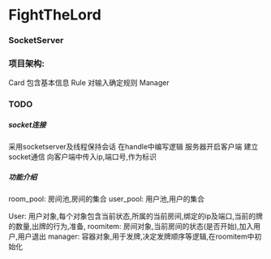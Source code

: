 # FightTheLord


### SocketServer



### 项目架构:
Card 包含基本信息
Rule 对输入确定规则
Manager 



### TODO  

##### socket连接
采用socketserver及线程保持会话
在handle中编写逻辑
服务器开启客户端
建立socket通信
向客户端中传入ip,端口号,作为标识

##### 功能介绍
room_pool: 房间池,房间的集合
user_pool: 用户池,用户的集合

User: 用户对象,每个对象包含当前状态,所属的当前房间,绑定的ip及端口,当前的牌的数量,出牌的行为,准备,
roomitem: 房间对象,当前房间的状态(是否开始),加入用户,用户退出
manager: 容器对象,用于发牌,决定发牌顺序等逻辑,在roomitem中初始化

